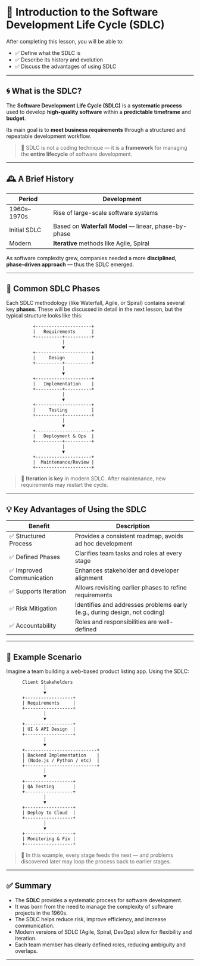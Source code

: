 # 🧠 Introduction to the Software Development Life Cycle (SDLC)

After completing this lesson, you will be able to:

- ✅ Define what the SDLC is
- ✅ Describe its history and evolution
- ✅ Discuss the advantages of using SDLC

---

## 🌀 What is the SDLC?

The **Software Development Life Cycle (SDLC)** is a **systematic process** used to develop **high-quality software** within a **predictable timeframe** and **budget**.

Its main goal is to **meet business requirements** through a structured and repeatable development workflow.

> 📌 SDLC is not a coding technique — it is a **framework** for managing the **entire lifecycle** of software development.

---

## 🕰️ A Brief History

| Period       | Development                                           |
| ------------ | ----------------------------------------------------- |
| 1960s–1970s  | Rise of large-scale software systems                  |
| Initial SDLC | Based on **Waterfall Model** — linear, phase-by-phase |
| Modern       | **Iterative** methods like Agile, Spiral              |

As software complexity grew, companies needed a more **disciplined, phase-driven approach** — thus the SDLC emerged.

---

## 🔁 Common SDLC Phases

Each SDLC methodology (like Waterfall, Agile, or Spiral) contains several key **phases**. These will be discussed in detail in the next lesson, but the typical structure looks like this:

```plaintext
          +---------------------+
          |   Requirements      |
          +----------+----------+
                     |
                     ▼
          +---------------------+
          |     Design          |
          +----------+----------+
                     |
                     ▼
          +---------------------+
          |   Implementation    |
          +----------+----------+
                     |
                     ▼
          +---------------------+
          |     Testing         |
          +----------+----------+
                     |
                     ▼
          +---------------------+
          |   Deployment & Ops  |
          +----------+----------+
                     |
                     ▼
          +---------------------+
          |  Maintenance/Review |
          +---------------------+
```

> 🔄 **Iteration is key** in modern SDLC. After maintenance, new requirements may restart the cycle.

---

## 💡 Key Advantages of Using the SDLC

| Benefit                   | Description                                                               |
| ------------------------- | ------------------------------------------------------------------------- |
| ✅ Structured Process     | Provides a consistent roadmap, avoids ad hoc development                  |
| ✅ Defined Phases         | Clarifies team tasks and roles at every stage                             |
| ✅ Improved Communication | Enhances stakeholder and developer alignment                              |
| ✅ Supports Iteration     | Allows revisiting earlier phases to refine requirements                   |
| ✅ Risk Mitigation        | Identifies and addresses problems early (e.g., during design, not coding) |
| ✅ Accountability         | Roles and responsibilities are well-defined                               |

---

## 🧩 Example Scenario

Imagine a team building a web-based product listing app. Using the SDLC:

```plaintext
      Client Stakeholders
              │
              ▼
      +------------------+
      | Requirements     |
      +------------------+
              │
              ▼
      +------------------+
      | UI & API Design  |
      +------------------+
              │
              ▼
      +---------------------------+
      | Backend Implementation    |
      | (Node.js / Python / etc)  |
      +---------------------------+
              │
              ▼
      +------------------+
      | QA Testing       |
      +------------------+
              │
              ▼
      +------------------+
      | Deploy to Cloud  |
      +------------------+
              │
              ▼
      +------------------+
      | Monitoring & Fix |
      +------------------+
```

> 🔎 In this example, every stage feeds the next — and problems discovered later may loop the process back to earlier stages.

---

## ✅ Summary

- The **SDLC** provides a systematic process for software development.
- It was born from the need to manage the complexity of software projects in the 1960s.
- The SDLC helps reduce risk, improve efficiency, and increase communication.
- Modern versions of SDLC (Agile, Spiral, DevOps) allow for flexibility and iteration.
- Each team member has clearly defined roles, reducing ambiguity and overlaps.

---
